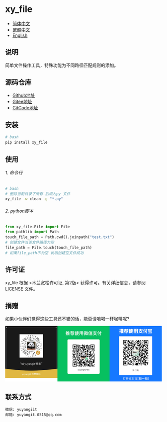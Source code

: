 <!--
 * @Author: yuyangit yuyangit.0515@qq.com
 * @Date: 2024-10-18 20:12:04
 * @LastEditors: yuyangit yuyangit.0515@qq.com
 * @LastEditTime: 2024-10-18 20:15:01
 * @FilePath: /xy_file/README.md
 * @Description: 这是默认设置,请设置`customMade`, 打开koroFileHeader查看配置 进行设置: https://github.com/OBKoro1/koro1FileHeader/wiki/%E9%85%8D%E7%BD%AE
-->
# xy_file

- [简体中文](readme/README.md)
- [繁體中文](readme/README.zh-hant.md)
- [English](readme/README.en.md)

## 说明
简单文件操作工具，特殊功能为不同路径匹配规则的添加。

## 源码仓库

- <a href="https://github.com/xy-base/xy_file.git" target="_blank">Github地址</a>  
- <a href="https://gitee.com/xy-opensource/xy_file.git" target="_blank">Gitee地址</a>  
- <a href="https://gitcode.com/xy-opensource/xy_file.git" target="_blank">GitCode地址</a>  

## 安装

```bash
# bash
pip install xy_file
```

## 使用

###### 1. 命令行

```bash
# bash
# 删除当前目录下所有 后缀为py 文件
xy_file -w clean -g "*.py"
```

###### 2. python脚本

```python
from xy_file.File import File
from pathlib import Path
touch_file_path = Path.cwd().joinpath("test.txt")
# 创建文件当该文件路径为空
file_path = File.touch(touch_file_path)
# 如果file_path不为空 说明创建空文件成功
```

## 许可证
xy_file 根据 <木兰宽松许可证, 第2版> 获得许可。有关详细信息，请参阅 [LICENSE](LICENSE) 文件。

## 捐赠

如果小伙伴们觉得这些工具还不错的话，能否请咱喝一杯咖啡呢?  

![Pay-Total](./readme/Pay-Total.png)


## 联系方式

```
微信: yuyangiit
邮箱: yuyangit.0515@qq.com
```
